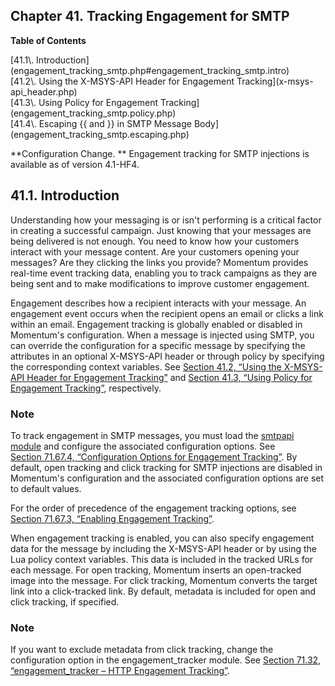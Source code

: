 ## Chapter 41. Tracking Engagement for SMTP

**Table of Contents**

<dl class="toc">

<dt>[41.1\. Introduction](engagement_tracking_smtp.php#engagement_tracking_smtp.intro)</dt>

<dt>[41.2\. Using the X-MSYS-API Header for Engagement Tracking](x-msys-api_header.php)</dt>

<dt>[41.3\. Using Policy for Engagement Tracking](engagement_tracking_smtp.policy.php)</dt>

<dt>[41.4\. Escaping {{ and }} in SMTP Message Body](engagement_tracking_smtp.escaping.php)</dt>

</dl>

**Configuration Change. ** Engagement tracking for SMTP injections is available as of version 4.1-HF4.

## 41.1. Introduction

Understanding how your messaging is or isn't performing is a critical factor in creating a successful campaign. Just knowing that your messages are being delivered is not enough. You need to know how your customers interact with your message content. Are your customers opening your messages? Are they clicking the links you provide? Momentum provides real-time event tracking data, enabling you to track campaigns as they are being sent and to make modifications to improve customer engagement.

Engagement describes how a recipient interacts with your message. An engagement event occurs when the recipient opens an email or clicks a link within an email. Engagement tracking is globally enabled or disabled in Momentum's configuration. When a message is injected using SMTP, you can override the configuration for a specific message by specifying the attributes in an optional X-MSYS-API header or through policy by specifying the corresponding context variables. See [Section 41.2, “Using the X-MSYS-API Header for Engagement Tracking”](x-msys-api_header.php "41.2. Using the X-MSYS-API Header for Engagement Tracking") and [Section 41.3, “Using Policy for Engagement Tracking”](engagement_tracking_smtp.policy.php "41.3. Using Policy for Engagement Tracking"), respectively.

### Note

To track engagement in SMTP messages, you must load the [smtpapi module](modules.smtpapi.php "71.67. smtpapi – SMTP Engagement Tracking") and configure the associated configuration options. See [Section 71.67.4, “Configuration Options for Engagement Tracking”](modules.smtpapi.php#modules.smtpapi.config.options "71.67.4. Configuration Options for Engagement Tracking"). By default, open tracking and click tracking for SMTP injections are disabled in Momentum's configuration and the associated configuration options are set to default values.

For the order of precedence of the engagement tracking options, see [Section 71.67.3, “Enabling Engagement Tracking”](modules.smtpapi.php#modules.smtpapi.enable "71.67.3. Enabling Engagement Tracking").

When engagement tracking is enabled, you can also specify engagement data for the message by including the X-MSYS-API header or by using the Lua policy context variables. This data is included in the tracked URLs for each message. For open tracking, Momentum inserts an open-tracked image into the message. For click tracking, Momentum converts the target link into a click-tracked link. By default, metadata is included for open and click tracking, if specified.

### Note

If you want to exclude metadata from click tracking, change the configuration option in the engagement_tracker module. See [Section 71.32, “engagement_tracker – HTTP Engagement Tracking”](modules.engage_tracker.php "71.32. engagement_tracker – HTTP Engagement Tracking").
